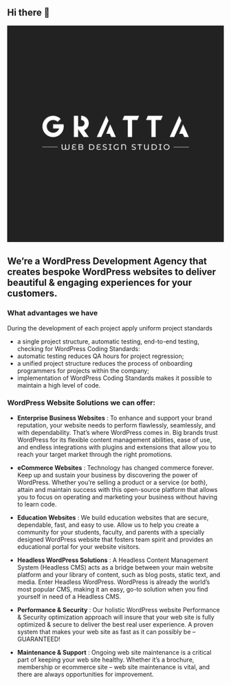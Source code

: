 ## Hi there 👋

![Gratta Web Design Studio Welcome](profile/gratta-logo.png?raw=true)

## We’re a WordPress Development Agency that creates bespoke WordPress websites to deliver beautiful & engaging experiences for your customers.

### What advantages we have

During the development of each project apply uniform project standards 
- a single project structure, automatic testing, end-to-end testing, checking for WordPress Coding Standards:
- automatic testing reduces QA hours for project regression;
- a unified project structure reduces the process of onboarding programmers for projects within the company;
- implementation of WordPress Coding Standards makes it possible to maintain a high level of code.


### WordPress Website Solutions we can offer:

- **Enterprise Business Websites** : To enhance and support your brand reputation, your website needs to perform flawlessly, seamlessly, and with dependability. That’s where WordPress comes in. Big brands trust WordPress for its flexible content management abilities, ease of use, and endless integrations with plugins and extensions that allow you to reach your target market through the right promotions.
- **eCommerce Websites** : Technology has changed commerce forever. Keep up and sustain your business by discovering the power of WordPress. Whether you’re selling a product or a service (or both), attain and maintain success with this open-source platform that allows you to focus on operating and marketing your business without having to learn code.

- **Education Websites** : We build education websites that are secure, dependable, fast, and easy to use. Allow us to help you create a community for your students, faculty, and parents with a specially designed WordPress website that fosters team spirit and provides an educational portal for your website visitors.

- **Headless WordPress Solutions** : A Headless Content Management System (Headless CMS) acts as a bridge between your main website platform and your library of content, such as blog posts, static text, and media. Enter Headless WordPress. WordPress is already the world’s most popular CMS, making it an easy, go-to solution when you find yourself in need of a Headless CMS.

- **Performance & Security** : Our holistic WordPress website Performance & Security optimization approach will insure that your web site is fully optimized & secure to deliver the best real user experience. A proven system that makes your web site as fast as it can possibly be – GUARANTEED!

- **Maintenance & Support** : Ongoing web site maintenance is a critical part of keeping your web site healthy. Whether it’s a brochure, membership or ecommerce site – web site maintenance is vital, and there are always opportunities for improvement.
